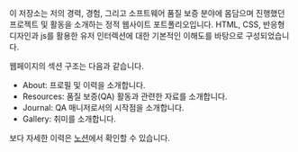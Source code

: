 이 저장소는 저의 경력, 경험, 그리고 소프트웨어 품질 보증 분야에 몸담으며 진행했던 프로젝트 및 활동을 소개하는 정적 웹사이트 포트폴리오입니다. HTML, CSS, 반응형 디자인과 js를 활용한 유저 인터렉션에 대한 기본적인 이해도를 바탕으로 구성되었습니다. 

웹페이지의 섹션 구조는 다음과 같습니다. 
- About: 프로필 및 이력을 소개합니다.  
- Resources: 품질 보증(QA) 활동과 관련한 자료를 소개합니다. 
- Journal: QA 매니저로서의 시작점을 소개합니다. 
- Gallery: 취미를 소개합니다. 

보다 자세한 이력은 [노션](https://www.notion.so/4016a99662f448e0b6f82ce95fb28072?pvs=4)에서 확인할 수 있습니다. 
